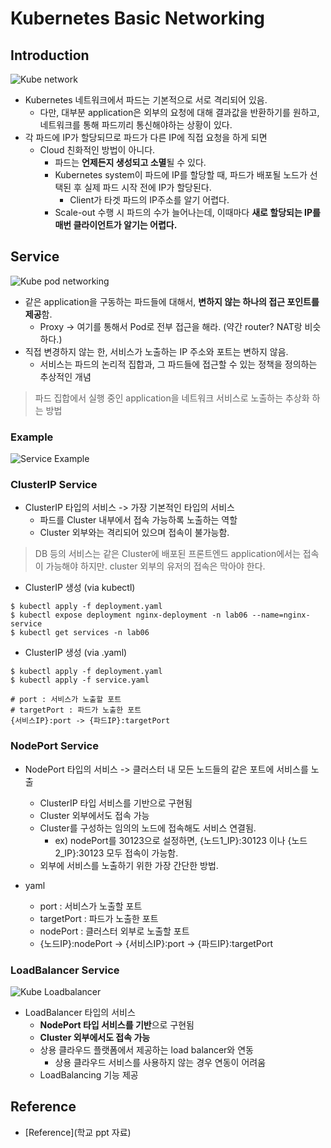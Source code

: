 # Kubernetes Basic Networking

## Introduction
![Kube network](https://user-images.githubusercontent.com/105041834/205608482-93fee1fa-ea75-4f29-9edf-b81a1cf627ef.jpg)
- Kubernetes 네트워크에서 파드는 기본적으로 서로 격리되어 있음.
  - 다만, 대부분 application은 외부의 요청에 대해 결과값을 반환하기를 원하고, 네트워크를 통해 파드끼리 통신해야하는 상황이 있다.
- 각 파드에 IP가 할당되므로 파드가 다른 IP에 직접 요청을 하게 되면
  - Cloud 친화적인 방법이 아니다.
    - 파드는 **언제든지 생성되고 소멸**될 수 있다.
    - Kubernetes system이 파드에 IP를 할당할 때, 파드가 배포될 노드가 선택된 후 실제 파드 시작 전에 IP가 할당된다.
      - Client가 타겟 파드의 IP주소를 알기 어렵다.
    - Scale-out 수행 시 파드의 수가 늘어나는데, 이때마다 **새로 할당되는 IP를 매번 클라이언트가 알기는 어렵다.**

## Service
![Kube pod networking](https://user-images.githubusercontent.com/105041834/205610388-80f7b4b3-c379-4f5f-b546-deaca91ba5d3.jpg)

- 같은 application을 구동하는 파드들에 대해서, **변하지 않는 하나의 접근 포인트를 제공**함.
  - Proxy -> 여기를 통해서 Pod로 전부 접근을 해라. (약간 router? NAT랑 비슷하다.)
- 직접 변경하지 않는 한, 서비스가 노출하는 IP 주소와 포트는 변하지 않음.
  - 서비스는 파드의 논리적 집합과, 그 파드들에 접근할 수 있는 정책을 정의하는 추상적인 개념

> 파드 집합에서 실행 중인 application을 네트워크 서비스로 노출하는 추상화 하는 방법

### Example
![Service Example](https://user-images.githubusercontent.com/105041834/205610734-1f3e7553-47eb-4d0d-8cba-9d13f92798d1.jpg)

### ClusterIP Service
- ClusterIP 타입의 서비스 -> 가장 기본적인 타입의 서비스
  - 파드를 Cluster 내부에서 접속 가능하록 노출하는 역할
  - Cluster 외부와는 격리되어 있으며 접속이 불가능함.

> DB 등의 서비스는 같은 Cluster에 배포된 프론트엔드 application에서는 접속이 가능해야 하지만.
> cluster 외부의 유저의 접속은 막아야 한다.

- ClusterIP 생성 (via kubectl)
```
$ kubectl apply -f deployment.yaml
$ kubectl expose deployment nginx-deployment -n lab06 --name=nginx-service
$ kubectl get services -n lab06
```

- ClusterIP 생성 (via .yaml)
```
$ kubectl apply -f deployment.yaml
$ kubectl apply -f service.yaml

# port : 서비스가 노출할 포트
# targetPort : 파드가 노출한 포트
{서비스IP}:port -> {파드IP}:targetPort
```

### NodePort Service
- NodePort 타입의 서비스 -> 클러스터 내 모든 노드들의 같은 포트에 서비스를 노출
  - ClusterIP 타입 서비스를 기반으로 구현됨
  - Cluster 외부에서도 접속 가능
  - Cluster를 구성하는 임의의 노드에 접속해도 서비스 연결됨.
    - ex) nodePort를 30123으로 설정하면, {노드1_IP}:30123 이나 {노드2_IP}:30123 모두 접속이 가능함.
  - 외부에 서비스를 노출하기 위한 가장 간단한 방법.

- yaml
  - port : 서비스가 노출할 포트
  - targetPort : 파드가 노출한 포트
  - nodePort : 클러스터 외부로 노출할 포트
  - {노드IP}:nodePort -> {서비스IP}:port -> {파드IP}:targetPort

### LoadBalancer Service
![Kube Loadbalancer](https://user-images.githubusercontent.com/105041834/205612972-b2db9242-c963-4e1e-8bce-ca70f38b81c7.jpg)

- LoadBalancer 타입의 서비스
  - **NodePort 타입 서비스를 기반**으로 구현됨
  - **Cluster 외부에서도 접속 가능**
  - 상용 클라우드 플랫폼에서 제공하는 load balancer와 연동
    - 상용 클라우드 서비스를 사용하지 않는 경우 연동이 어려움
  - LoadBalancing 기능 제공

## Reference
- [Reference](학교 ppt 자료)